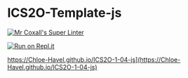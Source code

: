 # ICS2O-Template-js

[![Mr Coxall's Super Linter](https://github.com/Chloe-Havel/ICS20-intro-03-js/workflows/Mr%20Coxall's%20Super%20Linter/badge.svg)](https://github.com/Chloe-Havel/ICS20-intro-03-js/actions/)

[![Run on Repl.it](https://repl.it/badge/github/Chloe-Havel/ICS2O-1-04-js)](https://repl.it/github/Chloe-Havel/ICS2O-1-04-js)

https://Chloe-Havel.github.io/ICS2O-1-04-js](https://Chloe-Havel.github.io/ICS2O-1-04-js)
